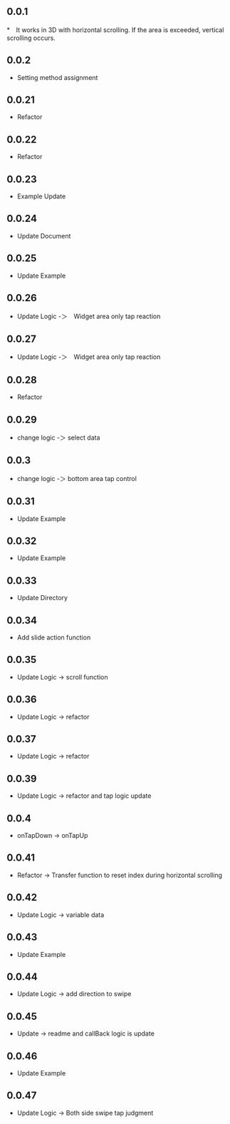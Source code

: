 ## 0.0.1

*　It works in 3D with horizontal scrolling. If the area is exceeded, vertical scrolling occurs.

## 0.0.2

* Setting method assignment

## 0.0.21

* Refactor

## 0.0.22

* Refactor

## 0.0.23

* Example Update

## 0.0.24

* Update Document

## 0.0.25

* Update Example

## 0.0.26

* Update Logic -＞　Widget area only tap reaction

## 0.0.27

* Update Logic -＞　Widget area only tap reaction

## 0.0.28

* Refactor

## 0.0.29

* change logic -＞ select data

## 0.0.3

* change logic -＞ bottom area tap control

## 0.0.31

* Update Example

## 0.0.32

* Update Example

## 0.0.33

* Update Directory

## 0.0.34

* Add slide action function

## 0.0.35

* Update Logic -> scroll function

## 0.0.36

* Update Logic -> refactor

## 0.0.37

* Update Logic -> refactor

## 0.0.39

* Update Logic -> refactor and  tap logic update

## 0.0.4

* onTapDown -> onTapUp

## 0.0.41

* Refactor -> Transfer function to reset index during horizontal scrolling

## 0.0.42

* Update Logic -> variable data

## 0.0.43

* Update Example

## 0.0.44

* Update Logic -> add direction to swipe

## 0.0.45

* Update -> readme and callBack logic is update

## 0.0.46

* Update Example

## 0.0.47

* Update Logic -> Both side swipe tap judgment
